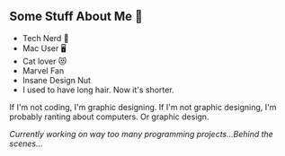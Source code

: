 ## Some Stuff About Me :monocle_face:
- Tech Nerd :floppy_disk:
- Mac User :desktop_computer:
- Cat lover :heart_eyes_cat:
- Marvel Fan
- Insane Design Nut
- I used to have long hair. Now it's shorter.

If I'm not coding, I'm graphic designing. If I'm not graphic designing, I'm probably ranting about computers. Or graphic design.

_Currently working on way too many programming projects...Behind the scenes..._
